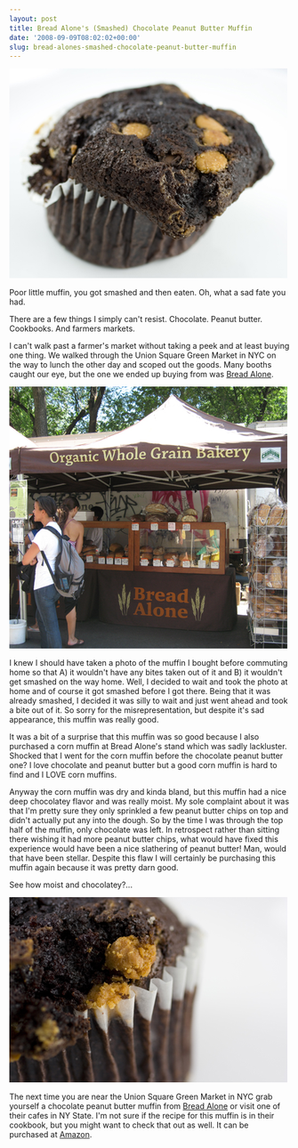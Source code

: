 ```yaml
---
layout: post
title: Bread Alone's (Smashed) Chocolate Peanut Butter Muffin
date: '2008-09-09T08:02:02+00:00'
slug: bread-alones-smashed-chocolate-peanut-butter-muffin
---
```

<img src='/images/uploads/2008/09/choc_pb_muffin.jpg' alt='Bread Alone Muffin' class="yellowborder" />

Poor little muffin, you got smashed and then eaten. Oh, what a sad fate you had.

There are a few things I simply can't resist. Chocolate. Peanut butter. Cookbooks. And farmers markets.

I can't walk past a farmer's market without taking a peek and at least buying one thing. We walked through the Union Square Green Market in NYC on the way to lunch the other day and scoped out the goods. Many booths caught our eye, but the one we ended up buying from was <a href="http://www.breadalone.com/">Bread Alone</a>.

<img src='/images/uploads/2008/09/bread_alone.jpg' alt='Bread Alone' class="yellowborder" />

I knew I should have taken a photo of the muffin I bought before commuting home so that A) it wouldn't have any bites taken out of it and B) it wouldn't get smashed on the way home. Well, I decided to wait and took the photo at home and of course it got smashed before I got there. Being that it was already smashed, I decided it was silly to wait and just went ahead and took a bite out of it. So sorry for the misrepresentation, but despite it's sad appearance, this muffin was really good. 

It was a bit of a surprise that this muffin was so good because I also purchased a corn muffin at Bread Alone's stand which was sadly lackluster. Shocked that I went for the corn muffin before the chocolate peanut butter one? I love chocolate and peanut butter but a good corn muffin is hard to find and I LOVE corn muffins.

Anyway the corn muffin was dry and kinda bland, but this muffin had a nice deep chocolatey flavor and was really moist. My sole complaint about it was that I'm pretty sure they only sprinkled a few peanut butter chips on top and didn't actually put any into the dough. So by the time I was through the top half of the muffin, only chocolate was left. In retrospect rather than sitting there wishing it had more peanut butter chips, what would have fixed this experience would have been a nice slathering of peanut butter! Man, would that have been stellar. Despite this flaw I will certainly be purchasing this muffin again because it was pretty darn good.

See how moist and chocolatey?...

<img src='/images/uploads/2008/09/img_7520.jpg' alt='Bread Alone Muffin' class="yellowborder" />

The next time you are near the Union Square Green Market in NYC grab yourself a chocolate peanut butter muffin from <a href="http://www.breadalone.com/">Bread Alone</a> or visit one of their cafes in NY State. I'm not sure if the recipe for this muffin is in their cookbook, but you might want to check that out as well. It can be purchased at <a href="http://www.amazon.com/Bread-Alone-Fresh-Daniel-Leader/dp/B001C2HUIA/ref=pd_bbs_sr_1?ie=UTF8&s=books&qid=1220961167&sr=1-1">Amazon</a>.
